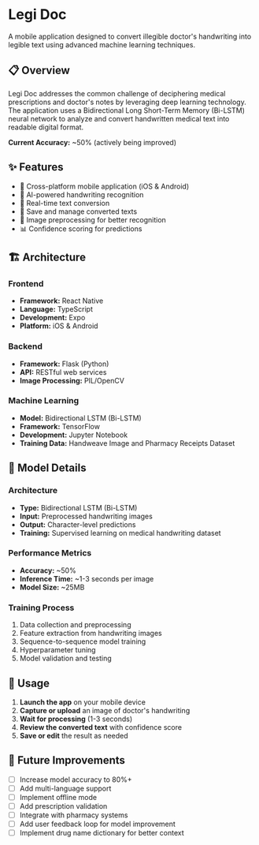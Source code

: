 # Legi Doc

A mobile application designed to convert illegible doctor's handwriting into legible text using advanced machine learning techniques.

## 📋 Overview

Legi Doc addresses the common challenge of deciphering medical prescriptions and doctor's notes by leveraging deep learning technology. The application uses a Bidirectional Long Short-Term Memory (Bi-LSTM) neural network to analyze and convert handwritten medical text into readable digital format.

**Current Accuracy:** ~50% (actively being improved)

## ✨ Features

- 📱 Cross-platform mobile application (iOS & Android)
- 🤖 AI-powered handwriting recognition
- 📝 Real-time text conversion
- 💾 Save and manage converted texts
- 🔄 Image preprocessing for better recognition
- 📊 Confidence scoring for predictions

## 🏗️ Architecture

### Frontend
- **Framework:** React Native
- **Language:** TypeScript
- **Development:** Expo
- **Platform:** iOS & Android

### Backend
- **Framework:** Flask (Python)
- **API:** RESTful web services
- **Image Processing:** PIL/OpenCV

### Machine Learning
- **Model:** Bidirectional LSTM (Bi-LSTM)
- **Framework:** TensorFlow
- **Development:** Jupyter Notebook
- **Training Data:** Handweave Image and Pharmacy Receipts Dataset

## 🧠 Model Details

### Architecture
- **Type:** Bidirectional LSTM (Bi-LSTM)
- **Input:** Preprocessed handwriting images
- **Output:** Character-level predictions
- **Training:** Supervised learning on medical handwriting dataset

### Performance Metrics
- **Accuracy:** ~50%
- **Inference Time:** ~1-3 seconds per image
- **Model Size:** ~25MB

### Training Process
1. Data collection and preprocessing
2. Feature extraction from handwriting images
3. Sequence-to-sequence model training
4. Hyperparameter tuning
5. Model validation and testing

## 📱 Usage

1. **Launch the app** on your mobile device
2. **Capture or upload** an image of doctor's handwriting
3. **Wait for processing** (1-3 seconds)
4. **Review the converted text** with confidence score
5. **Save or edit** the result as needed

## 🔮 Future Improvements

- [ ] Increase model accuracy to 80%+
- [ ] Add multi-language support
- [ ] Implement offline mode
- [ ] Add prescription validation
- [ ] Integrate with pharmacy systems
- [ ] Add user feedback loop for model improvement
- [ ] Implement drug name dictionary for better context
